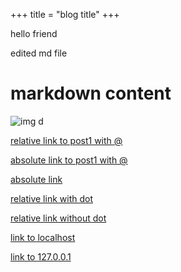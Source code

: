 +++
title = "blog title"
+++

hello friend

edited md file

# markdown content


![img d](d.png)

[relative link to post1 with @](@./post1/index.md)

[absolute link to post1 with @](@/blog/post1/index.md)

[absolute link](/blog/post1/index.md)

[relative link with dot](./post1/index.md)

[relative link without dot](post1/index.md)

[link to localhost](localhost:8080/)

[link to 127.0.0.1](127.0.0.1:8080/)